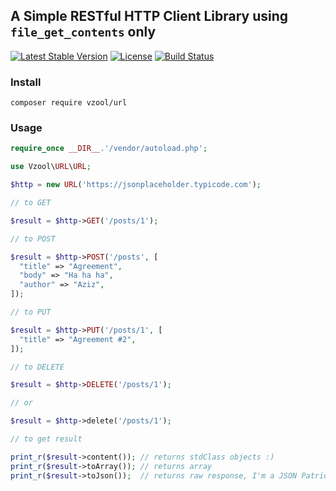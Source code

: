 ## A Simple RESTful HTTP Client Library using `file_get_contents` only
[![Latest Stable Version](https://poser.pugx.org/vzool/URL/version)](https://packagist.org/packages/vzool/URL)
[![License](https://poser.pugx.org/vzool/URL/license)](https://packagist.org/packages/vzool/URL)
[![Build Status](https://travis-ci.org/vzool/URL.svg?branch=master)](https://travis-ci.org/vzool/URL)

### Install

```shell
composer require vzool/url
```

### Usage
```php
require_once __DIR__.'/vendor/autoload.php';

use Vzool\URL\URL;

$http = new URL('https://jsonplaceholder.typicode.com');

// to GET

$result = $http->GET('/posts/1');

// to POST

$result = $http->POST('/posts', [
  "title" => "Agreement",
  "body" => "Ha ha ha",
  "author" => "Aziz",
]);

// to PUT

$result = $http->PUT('/posts/1', [
  "title" => "Agreement #2",
]);

// to DELETE

$result = $http->DELETE('/posts/1');

// or

$result = $http->delete('/posts/1');

// to get result

print_r($result->content()); // returns stdClass objects :)
print_r($result->toArray()); // returns array
print_r($result->toJson());  // returns raw response, I'm a JSON Patriot ;)
```
